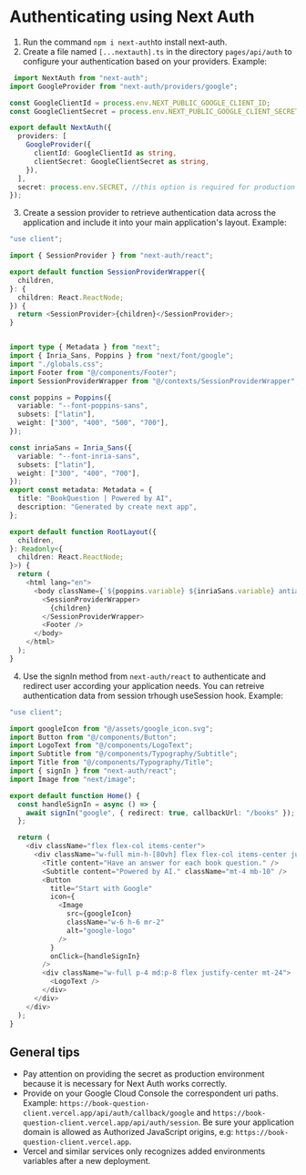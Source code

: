 # Authenticating using Next Auth

1. Run the command `npm i next-auth`to install next-auth.
2. Create a file named `[...nextauth].ts` in the directory `pages/api/auth` to configure your authentication based on your providers. Example:
```typescript
 import NextAuth from "next-auth";
import GoogleProvider from "next-auth/providers/google";

const GoogleClientId = process.env.NEXT_PUBLIC_GOOGLE_CLIENT_ID;
const GoogleClientSecret = process.env.NEXT_PUBLIC_GOOGLE_CLIENT_SECRET;

export default NextAuth({
  providers: [
    GoogleProvider({
      clientId: GoogleClientId as string,
      clientSecret: GoogleClientSecret as string,
    }),
  ],
  secret: process.env.SECRET, //this option is required for production authentication
});
```
3. Create a session provider to retrieve authentication data across the application and include it into your main application's layout. Example:
```typescript
"use client";

import { SessionProvider } from "next-auth/react";

export default function SessionProviderWrapper({
  children,
}: {
  children: React.ReactNode;
}) {
  return <SessionProvider>{children}</SessionProvider>;
} 


import type { Metadata } from "next";
import { Inria_Sans, Poppins } from "next/font/google";
import "./globals.css";
import Footer from "@/components/Footer";
import SessionProviderWrapper from "@/contexts/SessionProviderWrapper";

const poppins = Poppins({
  variable: "--font-poppins-sans",
  subsets: ["latin"],
  weight: ["300", "400", "500", "700"],
});

const inriaSans = Inria_Sans({
  variable: "--font-inria-sans",
  subsets: ["latin"],
  weight: ["300", "400", "700"],
});
export const metadata: Metadata = {
  title: "BookQuestion | Powered by AI",
  description: "Generated by create next app",
};

export default function RootLayout({
  children,
}: Readonly<{
  children: React.ReactNode;
}>) {
  return (
    <html lang="en">
      <body className={`${poppins.variable} ${inriaSans.variable} antialiased overflow-x-hidden`}>
        <SessionProviderWrapper>
          {children}
        </SessionProviderWrapper>
        <Footer />
      </body>
    </html>
  );
}
```
4. Use the signIn method from `next-auth/react` to authenticate and redirect user according your application needs. You can retreive authentication data from session trhough useSession hook. Example:

```typescript
"use client";

import googleIcon from "@/assets/google_icon.svg";
import Button from "@/components/Button";
import LogoText from "@/components/LogoText";
import Subtitle from "@/components/Typography/Subtitle";
import Title from "@/components/Typography/Title";
import { signIn } from "next-auth/react";
import Image from "next/image";

export default function Home() {
  const handleSignIn = async () => {
    await signIn("google", { redirect: true, callbackUrl: "/books" });
  };

  return (
    <div className="flex flex-col items-center">
      <div className="w-full min-h-[80vh] flex flex-col items-center justify-center pt-16 bg-gradient-to-r from-black to-gray-700">
        <Title content="Have an answer for each book question." />
        <Subtitle content="Powered by AI." className="mt-4 mb-10" />
        <Button
          title="Start with Google"
          icon={
            <Image
              src={googleIcon}
              className="w-6 h-6 mr-2"
              alt="google-logo"
            />
          }
          onClick={handleSignIn}
        />
        <div className="w-full p-4 md:p-8 flex justify-center mt-24">
          <LogoText />
        </div>
      </div>
    </div>
  );
}
```

## General tips
- Pay attention on providing the secret as production environment because it is necessary for Next Auth works correctly.
- Provide on your Google Cloud Console the correspondent uri paths. Example: `https://book-question-client.vercel.app/api/auth/callback/google` and `https://book-question-client.vercel.app/api/auth/session`. Be sure your application domain is allowed as Authorized JavaScript origins, e.g: `https://book-question-client.vercel.app`.
- Vercel and similar services only recognizes added environments variables after a new deployment.